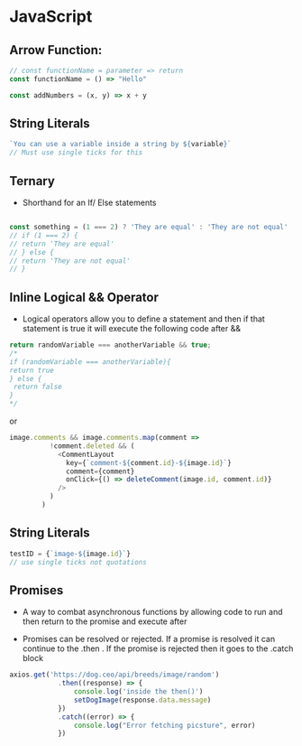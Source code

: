 # JavaScript

## Arrow Function:

```js
// const functionName = parameter => return
const functionName = () => "Hello"

const addNumbers = (x, y) => x + y
```

## String Literals

```js
`You can use a variable inside a string by ${variable}`
// Must use single ticks for this
```

## Ternary

- Shorthand for an If/ Else statements

```js

const something = (1 === 2) ? 'They are equal' : 'They are not equal'
// if (1 === 2) {
// return 'They are equal'
// } else {
// return 'They are not equal'
// }

```

## Inline Logical && Operator

- Logical operators allow you to define a statement and then if that statement is true it will execute the following code after &&

```js
return randomVariable === anotherVariable && true;
/*
if (randomVariable === anotherVariable){
return true
} else {
 return false
}
*/
```

or 

```js
image.comments && image.comments.map(comment =>
          !comment.deleted && (
            <CommentLayout
              key={`comment-${comment.id}-${image.id}`}
              comment={comment}
              onClick={() => deleteComment(image.id, comment.id)}
            />
          )
        )
```


## String Literals

```js
testID = {`image-${image.id}`}
// use single ticks not quotations
```

## Promises

- A way to combat asynchronous functions by allowing code to run and then return to the promise and execute after

- Promises can be resolved or rejected. If a promise is resolved it can continue to the .then . If the promise is rejected then it goes to the .catch block

```js
axios.get('https://dog.ceo/api/breeds/image/random')
            .then((response) => {
                console.log('inside the then()')
                setDogImage(response.data.message)
            })
            .catch((error) => {
                console.log("Error fetching picsture", error)
            })
```